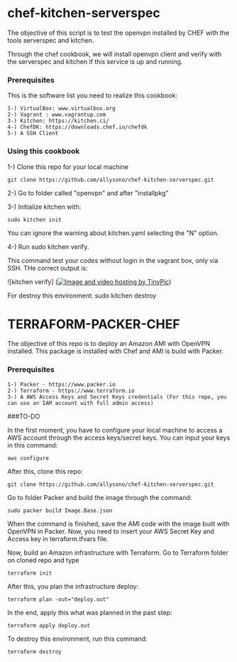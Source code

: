 # chef-kitchen-serverspec

The objective of this script is to test the openvpn installed by CHEF with the tools serverspec and kitchen.

Through the chef cookbook, we will install openvpn client and verify with the serverspec and kitchen if this service is up and running. 

### Prerequisites

This is the software list you need to realize this cookbook:

```
1-) VirtualBox: www.virtualbox.org
2-) Vagrant : www.vagrantup.com
3-) Kitchen: https://kitchen.ci/
4-) ChefDK: https://downloads.chef.io/chefdk
5-) A SSH Client
```

### Using this cookbook

1-) Clone this repo for your local machine
```
git clone https://github.com/allysono/chef-kitchen-serverspec.git
```
2-) Go to folder called "openvpn" and after "installpkg"

3-) Initialize kitchen with:
```
sudo kitchen init
```
You can ignore the warning about kitchen.yaml selecting the "N" option.

4-) Run sudo kitchen verify. 

This command test your codes without login in the vagrant box, only via SSH. THe correct output is:

![kitchen verify] (<a href="http://tinypic.com?ref=209kd43" target="_blank"><img src="http://i67.tinypic.com/209kd43.png" border="0" alt="Image and video hosting by TinyPic"></a>) 

For destroy this environment:
sudo kitchen destroy

# TERRAFORM-PACKER-CHEF

The objective of this repo is to deploy an Amazon AMI with OpenVPN installed. This package is installed with Chef and AMI is build with Packer. 

### Prerequisites

```
1-) Packer - https://www.packer.io
2-) Terraform - https://www.terraform.io
3-) A AWS Access Keys and Secret Keys credentials (For this repo, you can use an IAM account with full admin access)
```

###TO-DO

In the first moment, you have to configure your local machine to access a AWS account through the access keys/secret keys. You can input your keys in this command:

```
aws configure
```
After this, clone this repo:
```
git clone https://github.com/allysono/chef-kitchen-serverspec.git
```

Go to folder Packer and build the image through the command:
```
sudo packer build Image.Base.json
```
When the command is finished, save the AMI code with the image built with OpenVPN in Packer. Now, you need to insert your AWS Secret Key and Access key in terraform.tfvars file.

Now, build an Amazon infrastructure with Terraform. Go to Terraform folder on cloned repo and type
```
terraform init
```

After this, you plan the infrastructure deploy:

```
terraform plan -out="deploy.out"
```
In the end, apply this what was planned in the past step:
```
terraform apply deploy.out
```

To destroy this environment, run this command:
```
terraform destroy
```

